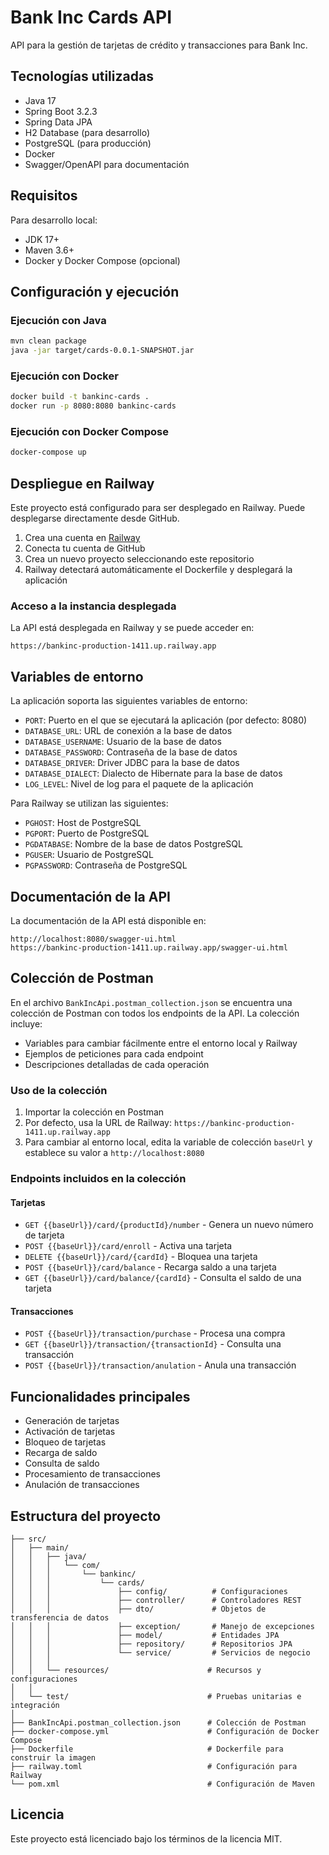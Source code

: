# Bank Inc Cards API

API para la gestión de tarjetas de crédito y transacciones para Bank Inc.

## Tecnologías utilizadas

- Java 17
- Spring Boot 3.2.3
- Spring Data JPA
- H2 Database (para desarrollo)
- PostgreSQL (para producción)
- Docker
- Swagger/OpenAPI para documentación

## Requisitos

Para desarrollo local:
- JDK 17+
- Maven 3.6+
- Docker y Docker Compose (opcional)

## Configuración y ejecución

### Ejecución con Java

```bash
mvn clean package
java -jar target/cards-0.0.1-SNAPSHOT.jar
```

### Ejecución con Docker

```bash
docker build -t bankinc-cards .
docker run -p 8080:8080 bankinc-cards
```

### Ejecución con Docker Compose

```bash
docker-compose up
```

## Despliegue en Railway

Este proyecto está configurado para ser desplegado en Railway. Puede desplegarse directamente desde GitHub.

1. Crea una cuenta en [Railway](https://railway.app/)
2. Conecta tu cuenta de GitHub
3. Crea un nuevo proyecto seleccionando este repositorio
4. Railway detectará automáticamente el Dockerfile y desplegará la aplicación

### Acceso a la instancia desplegada

La API está desplegada en Railway y se puede acceder en:

```
https://bankinc-production-1411.up.railway.app
```

## Variables de entorno

La aplicación soporta las siguientes variables de entorno:

- `PORT`: Puerto en el que se ejecutará la aplicación (por defecto: 8080)
- `DATABASE_URL`: URL de conexión a la base de datos
- `DATABASE_USERNAME`: Usuario de la base de datos
- `DATABASE_PASSWORD`: Contraseña de la base de datos
- `DATABASE_DRIVER`: Driver JDBC para la base de datos
- `DATABASE_DIALECT`: Dialecto de Hibernate para la base de datos
- `LOG_LEVEL`: Nivel de log para el paquete de la aplicación

Para Railway se utilizan las siguientes:
- `PGHOST`: Host de PostgreSQL
- `PGPORT`: Puerto de PostgreSQL
- `PGDATABASE`: Nombre de la base de datos PostgreSQL
- `PGUSER`: Usuario de PostgreSQL
- `PGPASSWORD`: Contraseña de PostgreSQL

## Documentación de la API

La documentación de la API está disponible en:

```
http://localhost:8080/swagger-ui.html
https://bankinc-production-1411.up.railway.app/swagger-ui.html
```

## Colección de Postman

En el archivo `BankIncApi.postman_collection.json` se encuentra una colección de Postman con todos los endpoints de la API. La colección incluye:

- Variables para cambiar fácilmente entre el entorno local y Railway
- Ejemplos de peticiones para cada endpoint
- Descripciones detalladas de cada operación

### Uso de la colección

1. Importar la colección en Postman
2. Por defecto, usa la URL de Railway: `https://bankinc-production-1411.up.railway.app`
3. Para cambiar al entorno local, edita la variable de colección `baseUrl` y establece su valor a `http://localhost:8080`

### Endpoints incluidos en la colección

#### Tarjetas
- `GET {{baseUrl}}/card/{productId}/number` - Genera un nuevo número de tarjeta
- `POST {{baseUrl}}/card/enroll` - Activa una tarjeta
- `DELETE {{baseUrl}}/card/{cardId}` - Bloquea una tarjeta
- `POST {{baseUrl}}/card/balance` - Recarga saldo a una tarjeta
- `GET {{baseUrl}}/card/balance/{cardId}` - Consulta el saldo de una tarjeta

#### Transacciones
- `POST {{baseUrl}}/transaction/purchase` - Procesa una compra
- `GET {{baseUrl}}/transaction/{transactionId}` - Consulta una transacción
- `POST {{baseUrl}}/transaction/anulation` - Anula una transacción

## Funcionalidades principales

- Generación de tarjetas
- Activación de tarjetas
- Bloqueo de tarjetas
- Recarga de saldo
- Consulta de saldo
- Procesamiento de transacciones
- Anulación de transacciones

## Estructura del proyecto

```
├── src/
│   ├── main/
│   │   ├── java/
│   │   │   └── com/
│   │   │       └── bankinc/
│   │   │           └── cards/
│   │   │               ├── config/          # Configuraciones
│   │   │               ├── controller/      # Controladores REST
│   │   │               ├── dto/             # Objetos de transferencia de datos
│   │   │               ├── exception/       # Manejo de excepciones
│   │   │               ├── model/           # Entidades JPA
│   │   │               ├── repository/      # Repositorios JPA
│   │   │               └── service/         # Servicios de negocio
│   │   │
│   │   └── resources/                      # Recursos y configuraciones
│   │
│   └── test/                               # Pruebas unitarias e integración
│
├── BankIncApi.postman_collection.json      # Colección de Postman
├── docker-compose.yml                      # Configuración de Docker Compose
├── Dockerfile                              # Dockerfile para construir la imagen
├── railway.toml                            # Configuración para Railway
└── pom.xml                                 # Configuración de Maven
```

## Licencia

Este proyecto está licenciado bajo los términos de la licencia MIT.
